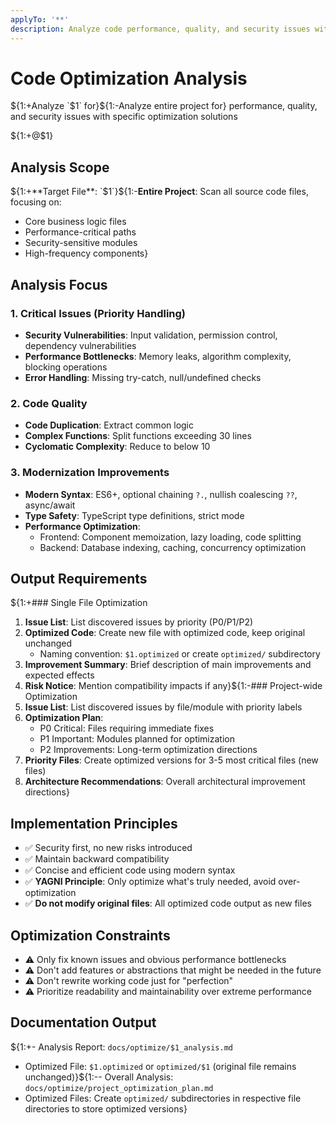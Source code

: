 ```yaml
---
applyTo: '**'
description: Analyze code performance, quality, and security issues with specific optimization solutions
---
```


# Code Optimization Analysis

${1:+Analyze `$1` for}${1:-Analyze entire project for} performance, quality, and security issues with specific optimization solutions

${1:+@$1}

## Analysis Scope

${1:+**Target File**: `$1`}${1:-**Entire Project**: Scan all source code files, focusing on:
- Core business logic files
- Performance-critical paths
- Security-sensitive modules
- High-frequency components}

## Analysis Focus

### 1. Critical Issues (Priority Handling)

- **Security Vulnerabilities**: Input validation, permission control, dependency vulnerabilities
- **Performance Bottlenecks**: Memory leaks, algorithm complexity, blocking operations
- **Error Handling**: Missing try-catch, null/undefined checks

### 2. Code Quality

- **Code Duplication**: Extract common logic
- **Complex Functions**: Split functions exceeding 30 lines
- **Cyclomatic Complexity**: Reduce to below 10

### 3. Modernization Improvements

- **Modern Syntax**: ES6+, optional chaining `?.`, nullish coalescing `??`, async/await
- **Type Safety**: TypeScript type definitions, strict mode
- **Performance Optimization**:
  - Frontend: Component memoization, lazy loading, code splitting
  - Backend: Database indexing, caching, concurrency optimization

## Output Requirements

${1:+### Single File Optimization
1. **Issue List**: List discovered issues by priority (P0/P1/P2)
2. **Optimized Code**: Create new file with optimized code, keep original unchanged
   - Naming convention: `$1.optimized` or create `optimized/` subdirectory
3. **Improvement Summary**: Brief description of main improvements and expected effects
4. **Risk Notice**: Mention compatibility impacts if any}${1:-### Project-wide Optimization
1. **Issue List**: List discovered issues by file/module with priority labels
2. **Optimization Plan**:
   - P0 Critical: Files requiring immediate fixes
   - P1 Important: Modules planned for optimization
   - P2 Improvements: Long-term optimization directions
3. **Priority Files**: Create optimized versions for 3-5 most critical files (new files)
4. **Architecture Recommendations**: Overall architectural improvement directions}

## Implementation Principles

- ✅ Security first, no new risks introduced
- ✅ Maintain backward compatibility
- ✅ Concise and efficient code using modern syntax
- ✅ **YAGNI Principle**: Only optimize what's truly needed, avoid over-optimization
- ✅ **Do not modify original files**: All optimized code output as new files

## Optimization Constraints

- ⚠️ Only fix known issues and obvious performance bottlenecks
- ⚠️ Don't add features or abstractions that might be needed in the future
- ⚠️ Don't rewrite working code just for "perfection"
- ⚠️ Prioritize readability and maintainability over extreme performance

## Documentation Output

${1:+- Analysis Report: `docs/optimize/$1_analysis.md`
- Optimized File: `$1.optimized` or `optimized/$1` (original file remains unchanged)}${1:-- Overall Analysis: `docs/optimize/project_optimization_plan.md`
- Optimized Files: Create `optimized/` subdirectories in respective file directories to store optimized versions}
